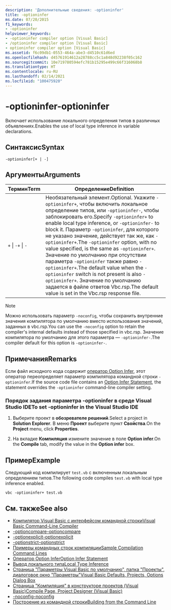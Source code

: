 ```yaml
---
description: 'Дополнительные сведения: -optioninfer'
title: -optioninfer
ms.date: 07/20/2015
f1_keywords:
- -optioninfer
helpviewer_keywords:
- -optioninfer compiler option [Visual Basic]
- /optioninfer compiler option [Visual Basic]
- optioninfer compiler option [Visual Basic]
ms.assetid: f6c09db1-0553-464a-abe3-d4510c61d6ed
ms.openlocfilehash: d45761914612a28788cc5c1a848d92238f05c162
ms.sourcegitcommit: 10e719780594efc781b15295e499c66f316068b8
ms.translationtype: HT
ms.contentlocale: ru-RU
ms.lasthandoff: 02/14/2021
ms.locfileid: "100475920"
---
```

# <a name="-optioninfer"></a><span data-ttu-id="5420a-103">-optioninfer</span><span class="sxs-lookup"><span data-stu-id="5420a-103">-optioninfer</span></span>

<span data-ttu-id="5420a-104">Включает использование локального определения типов в различных объявлениях.</span><span class="sxs-lookup"><span data-stu-id="5420a-104">Enables the use of local type inference in variable declarations.</span></span>  
  
## <a name="syntax"></a><span data-ttu-id="5420a-105">Синтаксис</span><span class="sxs-lookup"><span data-stu-id="5420a-105">Syntax</span></span>  
  
```console  
-optioninfer[+ | -]  
```  
  
## <a name="arguments"></a><span data-ttu-id="5420a-106">Аргументы</span><span class="sxs-lookup"><span data-stu-id="5420a-106">Arguments</span></span>  
  
|<span data-ttu-id="5420a-107">Термин</span><span class="sxs-lookup"><span data-stu-id="5420a-107">Term</span></span>|<span data-ttu-id="5420a-108">Определение</span><span class="sxs-lookup"><span data-stu-id="5420a-108">Definition</span></span>|  
|---|---|  
|<span data-ttu-id="5420a-109">`+` &#124; `-`</span><span class="sxs-lookup"><span data-stu-id="5420a-109">`+` &#124; `-`</span></span>|<span data-ttu-id="5420a-110">Необязательный элемент.</span><span class="sxs-lookup"><span data-stu-id="5420a-110">Optional.</span></span> <span data-ttu-id="5420a-111">Укажите `-optioninfer+`, чтобы включить локальное определение типов, или `-optioninfer-`, чтобы заблокировать его.</span><span class="sxs-lookup"><span data-stu-id="5420a-111">Specify `-optioninfer+` to enable local type inference, or `-optioninfer-` to block it.</span></span> <span data-ttu-id="5420a-112">Параметр `-optioninfer`, для которого не указано значение, действует так же, как `-optioninfer+`.</span><span class="sxs-lookup"><span data-stu-id="5420a-112">The `-optioninfer` option, with no value specified, is the same as `-optioninfer+`.</span></span> <span data-ttu-id="5420a-113">Значение по умолчанию при отсутствии параметра `-optioninfer` также равно `-optioninfer+`.</span><span class="sxs-lookup"><span data-stu-id="5420a-113">The default value when the `-optioninfer` switch is not present is also `-optioninfer+`.</span></span> <span data-ttu-id="5420a-114">Значение по умолчанию задается в файле ответов Vbc.rsp.</span><span class="sxs-lookup"><span data-stu-id="5420a-114">The default value is set in the Vbc.rsp response file.</span></span>|  
  
> [!NOTE]
> <span data-ttu-id="5420a-115">Можно использовать параметр `-noconfig`, чтобы сохранить внутренние значения компилятора по умолчанию вместо использования значений, заданных в vbc.rsp.</span><span class="sxs-lookup"><span data-stu-id="5420a-115">You can use the `-noconfig` option to retain the compiler's internal defaults instead of those specified in vbc.rsp.</span></span> <span data-ttu-id="5420a-116">Значение компилятора по умолчанию для этого параметра — `-optioninfer-`.</span><span class="sxs-lookup"><span data-stu-id="5420a-116">The compiler default for this option is `-optioninfer-`.</span></span>  
  
## <a name="remarks"></a><span data-ttu-id="5420a-117">Примечания</span><span class="sxs-lookup"><span data-stu-id="5420a-117">Remarks</span></span>  

 <span data-ttu-id="5420a-118">Если файл исходного кода содержит [оператор Option Infer](../../language-reference/statements/option-infer-statement.md), этот оператор переопределяет параметр компилятора командной строки `-optioninfer`.</span><span class="sxs-lookup"><span data-stu-id="5420a-118">If the source code file contains an [Option Infer Statement](../../language-reference/statements/option-infer-statement.md), the statement overrides the `-optioninfer` command-line compiler setting.</span></span>  
  
### <a name="to-set--optioninfer-in-the-visual-studio-ide"></a><span data-ttu-id="5420a-119">Порядок задания параметра -optioninfer в среде Visual Studio IDE</span><span class="sxs-lookup"><span data-stu-id="5420a-119">To set -optioninfer in the Visual Studio IDE</span></span>  
  
1. <span data-ttu-id="5420a-120">Выберите проект в **обозревателе решений**.</span><span class="sxs-lookup"><span data-stu-id="5420a-120">Select a project in **Solution Explorer**.</span></span> <span data-ttu-id="5420a-121">В меню **Проект** выберите пункт **Свойства**.</span><span class="sxs-lookup"><span data-stu-id="5420a-121">On the **Project** menu, click **Properties**.</span></span>  
  
2. <span data-ttu-id="5420a-122">На вкладке **Компиляция** измените значение в поле **Option infer**.</span><span class="sxs-lookup"><span data-stu-id="5420a-122">On the **Compile** tab, modify the value in the **Option infer** box.</span></span>  
  
## <a name="example"></a><span data-ttu-id="5420a-123">Пример</span><span class="sxs-lookup"><span data-stu-id="5420a-123">Example</span></span>  

 <span data-ttu-id="5420a-124">Следующий код компилирует `test.vb` с включенным локальным определением типов.</span><span class="sxs-lookup"><span data-stu-id="5420a-124">The following code compiles `test.vb` with local type inference enabled.</span></span>  
  
```console
vbc -optioninfer+ test.vb  
```  
  
## <a name="see-also"></a><span data-ttu-id="5420a-125">См. также</span><span class="sxs-lookup"><span data-stu-id="5420a-125">See also</span></span>

- [<span data-ttu-id="5420a-126">Компилятор Visual Basic с интерфейсом командной строки</span><span class="sxs-lookup"><span data-stu-id="5420a-126">Visual Basic Command-Line Compiler</span></span>](index.md)
- [<span data-ttu-id="5420a-127">-optioncompare</span><span class="sxs-lookup"><span data-stu-id="5420a-127">-optioncompare</span></span>](optioncompare.md)
- [<span data-ttu-id="5420a-128">-optionexplicit</span><span class="sxs-lookup"><span data-stu-id="5420a-128">-optionexplicit</span></span>](optionexplicit.md)
- [<span data-ttu-id="5420a-129">-optionstrict</span><span class="sxs-lookup"><span data-stu-id="5420a-129">-optionstrict</span></span>](optionstrict.md)
- [<span data-ttu-id="5420a-130">Примеры командных строк компиляции</span><span class="sxs-lookup"><span data-stu-id="5420a-130">Sample Compilation Command Lines</span></span>](sample-compilation-command-lines.md)
- [<span data-ttu-id="5420a-131">Оператор Option Infer</span><span class="sxs-lookup"><span data-stu-id="5420a-131">Option Infer Statement</span></span>](../../language-reference/statements/option-infer-statement.md)
- [<span data-ttu-id="5420a-132">Вывод локального типа</span><span class="sxs-lookup"><span data-stu-id="5420a-132">Local Type Inference</span></span>](../../programming-guide/language-features/variables/local-type-inference.md)
- [<span data-ttu-id="5420a-133">Страница "Параметры Visual Basic по умолчанию", папка "Проекты", диалоговое окно "Параметры"</span><span class="sxs-lookup"><span data-stu-id="5420a-133">Visual Basic Defaults, Projects, Options Dialog Box</span></span>](/visualstudio/ide/reference/visual-basic-defaults-projects-options-dialog-box)
- [<span data-ttu-id="5420a-134">Страница "Компиляция" в конструкторе проектов (Visual Basic)</span><span class="sxs-lookup"><span data-stu-id="5420a-134">Compile Page, Project Designer (Visual Basic)</span></span>](/visualstudio/ide/reference/compile-page-project-designer-visual-basic)
- [<span data-ttu-id="5420a-135">-noconfig</span><span class="sxs-lookup"><span data-stu-id="5420a-135">-noconfig</span></span>](noconfig.md)
- [<span data-ttu-id="5420a-136">Построение из командной строки</span><span class="sxs-lookup"><span data-stu-id="5420a-136">Building from the Command Line</span></span>](building-from-the-command-line.md)
